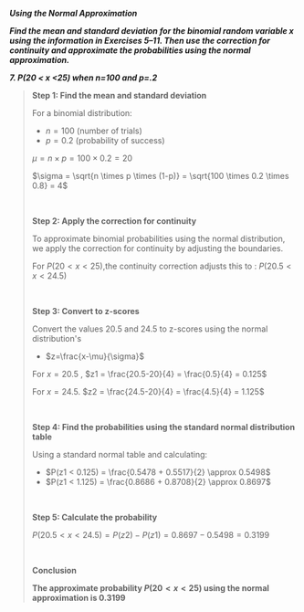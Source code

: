 ***Using the Normal Approximation***

***Find the mean and standard deviation for the binomial random variable x using the information in Exercises 5–11. Then use the correction for continuity and approximate the probabilities using the normal approximation.***

***7. P(20 < x <25) when n=100 and p=.2***

>**Step 1: Find the mean and standard deviation**
>
>For a binomial distribution:
>- $n=100$ (number of trials)
>- $p=0.2$ (probability of success)
>
>$\mu = n \times p = 100 \times 0.2 = 20$
>
>$\sigma = \sqrt{n \times p \times (1-p)} = \sqrt{100 \times 0.2 \times 0.8} = 4$
>
><br/>
>
>**Step 2: Apply the correction for continuity**
>
>To approximate binomial probabilities using the normal distribution, we apply the correction for continuity by adjusting the boundaries.
>
>For $P(20 < x <25)$,the continuity correction adjusts this to :
>$P(20.5 < x <24.5)$
>
><br/>
>
>**Step 3: Convert to z-scores**
>
>Convert the values 20.5 and 24.5 to z-scores using the normal distribution's
>
>- $z=\frac{x-\mu}{\sigma}$
>
>For $x = 20.5$ , $z1 = \frac{20.5-20}{4} = \frac{0.5}{4} = 0.125$
>
>For $x = 24.5$. $z2 = \frac{24.5-20}{4} = \frac{4.5}{4} = 1.125$
>
><br/>
>
>**Step 4: Find the probabilities using the standard normal distribution table**
>
>Using a standard normal table and calculating:
>
>- $P(z1 < 0.125) = \frac{0.5478 + 0.5517}{2} \approx 0.5498$
>- $P(z1 < 1.125) = \frac{0.8686 + 0.8708}{2} \approx 0.8697$
>
><br/>
>
>**Step 5: Calculate the probability**
>
>$P(20.5 < x < 24.5) = P(z2) - P(z1) = 0.8697 - 0.5498 = 0.3199$
>
><br/>
>
>**Conclusion**
>
>**The approximate probability $P(20 < x < 25)$ using the normal approximation is 0.3199**
